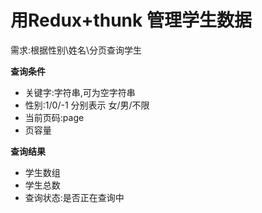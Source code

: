 # 用Redux+thunk 管理学生数据

需求:根据性别\姓名\分页查询学生

**查询条件**
- 关键字:字符串,可为空字符串
- 性别:1/0/-1 分别表示 女/男/不限
- 当前页码:page
- 页容量

**查询结果**
- 学生数组
- 学生总数
- 查询状态:是否正在查询中
